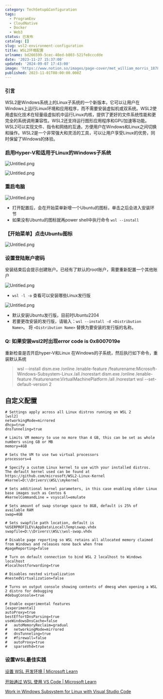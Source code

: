 ```yaml
---
category: TechSetup&Configuration
tags:
  - ProgramEnv
  - CloudNative
  - Docker
  - Web3
status: 已发布
catalog: []
slug: wsl2-environment-configuration
title: WSL2环境配置
urlname: bd266599-5cec-40ed-b803-521fe8cccdde
date: '2023-11-27 15:37:00'
updated: '2024-09-07 17:43:00'
image: 'https://www.notion.so/images/page-cover/met_william_morris_1878.jpg'
published: 2023-11-01T08:00:00.000Z
---
```


### 引言


WSL2是Windows系统上的Linux子系统的一个新版本，它可以让用户在Windows上运行Linux环境和应用程序，而不需要安装虚拟机或双系统。WSL2使用虚拟化技术在轻量级虚拟机中运行Linux内核，提供了更好的文件系统性能和更完全的系统调用兼容性。WSL2还支持运行图形应用程序和GPU加速等功能。WSL2可以实现文件、指令和网络的互通，方便用户在Windows和Linux之间切换和操作。WSL2是一个非常强大和灵活的工具，可以让用户享受Linux的优势，同时保留了Windows的体验。


### 启用Hyper-V和适用于Linux的Windows子系统


![Untitled.png](https://prod-files-secure.s3.us-west-2.amazonaws.com/5d24fe63-e567-4804-86f9-9fdc62e13082/62efe4d1-37d6-4606-a7b8-34dcd63ff38a/Untitled.png?X-Amz-Algorithm=AWS4-HMAC-SHA256&X-Amz-Content-Sha256=UNSIGNED-PAYLOAD&X-Amz-Credential=ASIAZI2LB4666ZB3AOGZ%2F20250131%2Fus-west-2%2Fs3%2Faws4_request&X-Amz-Date=20250131T213304Z&X-Amz-Expires=3600&X-Amz-Security-Token=IQoJb3JpZ2luX2VjEL3%2F%2F%2F%2F%2F%2F%2F%2F%2F%2FwEaCXVzLXdlc3QtMiJGMEQCID4aNFPaPlWF8FC7AG1ifM3%2F4hiUmNIF0DpXLPVYkpIGAiBYQ9eInaZu9SHDwD6WHYfpn5TRgzK9dOJpXaIe3NoyRiqIBAjG%2F%2F%2F%2F%2F%2F%2F%2F%2F%2F8BEAAaDDYzNzQyMzE4MzgwNSIM8LM%2BVf7dfp1sxnPkKtwDDuLItm5ee4S7R%2BmAkHo73mQuRPIs2rXQVgW5Zpa9Db78z2%2B5C401%2FhsGWHDvNWQmli5PLExGvTrvFLrN%2F09kMLre3UuwEiWWmf8oXpOKsaT%2F2v8GdO%2Bd2ZukZTMZBzGazIV%2B0bgXbmeLLnhCRlmEFQ5pl0cF5ucGlp%2B3D%2BV7qptbTNVlDIfmW5pk%2Bl2y2bGCCEP5o82VwsBpXH6oJY6NoUGSZGOVZB4mJ9YouuePLs76fAEZM9b7TvQYtsXYvZ%2FqGdVfycG1BqUsU55hlGppNE4KSjYSxpEkKHq2hSUaM0mIDiZaPS343GbH0So7lTCtioBffq91QlalVh5tZJPR7fX%2F8Q5CvycCda5epc2VdqwK0xEkmcYd%2Fi%2F%2FJG0ifcu%2BioKgLki1Fn%2B%2B6ycxJprjIYLpSAip3sG8cmRmlZMT5UazZyLhqiGLYmMA7Y2%2BS%2Blf13DrylZ%2F7%2FgqJX7bV8DS7neN6SmTvztpr5Svg%2FXXGjADEbFpwOM%2BG1QZKXQkHwc1U0B%2BVGSHk5RzK%2BLkjD4qSjImBqGdvv%2B9C4lhyaqP1cb5ZuChJbdu3hbUr8bm4tmR3CNLN287k8HR3OhqFjk5SR5lEScrUhedVd84zhCUWGQdc84MWUriDcrC30kwl%2Fn0vAY6pgGDBTF0%2B7wOOKWb%2BFyR5BdCS%2BlXeebT0FTi8J%2B9jXp6z5VUHjWe%2FcAQxdIOmJZzNG8Bg2RwF2ZbPzcUZT1VGhdPe8UuKwkNjd7wX5de%2BO3%2Ba1%2BU3nKAdJYcoIOnW9OZgzXm90kMXjwA%2B3g8QZebD%2FjoH18isKsS8HNjl0xxq460JHoxuAV1vhGMlXOR5wH7oPamV3oPaYvzyL1tJQuGkDA9Ah6iYlVX&X-Amz-Signature=a8d500191a4c48c311634dc89f62fcfa2a95093ac58f80528ef46458f85e0b9a&X-Amz-SignedHeaders=host&x-id=GetObject)


![Untitled.png](https://prod-files-secure.s3.us-west-2.amazonaws.com/5d24fe63-e567-4804-86f9-9fdc62e13082/74866fe6-9ce5-4055-94c5-4900f6f5ff8b/Untitled.png?X-Amz-Algorithm=AWS4-HMAC-SHA256&X-Amz-Content-Sha256=UNSIGNED-PAYLOAD&X-Amz-Credential=ASIAZI2LB4666ZB3AOGZ%2F20250131%2Fus-west-2%2Fs3%2Faws4_request&X-Amz-Date=20250131T213304Z&X-Amz-Expires=3600&X-Amz-Security-Token=IQoJb3JpZ2luX2VjEL3%2F%2F%2F%2F%2F%2F%2F%2F%2F%2FwEaCXVzLXdlc3QtMiJGMEQCID4aNFPaPlWF8FC7AG1ifM3%2F4hiUmNIF0DpXLPVYkpIGAiBYQ9eInaZu9SHDwD6WHYfpn5TRgzK9dOJpXaIe3NoyRiqIBAjG%2F%2F%2F%2F%2F%2F%2F%2F%2F%2F8BEAAaDDYzNzQyMzE4MzgwNSIM8LM%2BVf7dfp1sxnPkKtwDDuLItm5ee4S7R%2BmAkHo73mQuRPIs2rXQVgW5Zpa9Db78z2%2B5C401%2FhsGWHDvNWQmli5PLExGvTrvFLrN%2F09kMLre3UuwEiWWmf8oXpOKsaT%2F2v8GdO%2Bd2ZukZTMZBzGazIV%2B0bgXbmeLLnhCRlmEFQ5pl0cF5ucGlp%2B3D%2BV7qptbTNVlDIfmW5pk%2Bl2y2bGCCEP5o82VwsBpXH6oJY6NoUGSZGOVZB4mJ9YouuePLs76fAEZM9b7TvQYtsXYvZ%2FqGdVfycG1BqUsU55hlGppNE4KSjYSxpEkKHq2hSUaM0mIDiZaPS343GbH0So7lTCtioBffq91QlalVh5tZJPR7fX%2F8Q5CvycCda5epc2VdqwK0xEkmcYd%2Fi%2F%2FJG0ifcu%2BioKgLki1Fn%2B%2B6ycxJprjIYLpSAip3sG8cmRmlZMT5UazZyLhqiGLYmMA7Y2%2BS%2Blf13DrylZ%2F7%2FgqJX7bV8DS7neN6SmTvztpr5Svg%2FXXGjADEbFpwOM%2BG1QZKXQkHwc1U0B%2BVGSHk5RzK%2BLkjD4qSjImBqGdvv%2B9C4lhyaqP1cb5ZuChJbdu3hbUr8bm4tmR3CNLN287k8HR3OhqFjk5SR5lEScrUhedVd84zhCUWGQdc84MWUriDcrC30kwl%2Fn0vAY6pgGDBTF0%2B7wOOKWb%2BFyR5BdCS%2BlXeebT0FTi8J%2B9jXp6z5VUHjWe%2FcAQxdIOmJZzNG8Bg2RwF2ZbPzcUZT1VGhdPe8UuKwkNjd7wX5de%2BO3%2Ba1%2BU3nKAdJYcoIOnW9OZgzXm90kMXjwA%2B3g8QZebD%2FjoH18isKsS8HNjl0xxq460JHoxuAV1vhGMlXOR5wH7oPamV3oPaYvzyL1tJQuGkDA9Ah6iYlVX&X-Amz-Signature=8af1c154dc864e1df437544048c6daf4ce63f3d5525953eeb9d67f6c68d1176f&X-Amz-SignedHeaders=host&x-id=GetObject)


### 重启电脑


![Untitled.png](https://prod-files-secure.s3.us-west-2.amazonaws.com/5d24fe63-e567-4804-86f9-9fdc62e13082/ed8ca255-2fda-4c1b-9b1a-f1896300e8e7/Untitled.png?X-Amz-Algorithm=AWS4-HMAC-SHA256&X-Amz-Content-Sha256=UNSIGNED-PAYLOAD&X-Amz-Credential=ASIAZI2LB4666ZB3AOGZ%2F20250131%2Fus-west-2%2Fs3%2Faws4_request&X-Amz-Date=20250131T213304Z&X-Amz-Expires=3600&X-Amz-Security-Token=IQoJb3JpZ2luX2VjEL3%2F%2F%2F%2F%2F%2F%2F%2F%2F%2FwEaCXVzLXdlc3QtMiJGMEQCID4aNFPaPlWF8FC7AG1ifM3%2F4hiUmNIF0DpXLPVYkpIGAiBYQ9eInaZu9SHDwD6WHYfpn5TRgzK9dOJpXaIe3NoyRiqIBAjG%2F%2F%2F%2F%2F%2F%2F%2F%2F%2F8BEAAaDDYzNzQyMzE4MzgwNSIM8LM%2BVf7dfp1sxnPkKtwDDuLItm5ee4S7R%2BmAkHo73mQuRPIs2rXQVgW5Zpa9Db78z2%2B5C401%2FhsGWHDvNWQmli5PLExGvTrvFLrN%2F09kMLre3UuwEiWWmf8oXpOKsaT%2F2v8GdO%2Bd2ZukZTMZBzGazIV%2B0bgXbmeLLnhCRlmEFQ5pl0cF5ucGlp%2B3D%2BV7qptbTNVlDIfmW5pk%2Bl2y2bGCCEP5o82VwsBpXH6oJY6NoUGSZGOVZB4mJ9YouuePLs76fAEZM9b7TvQYtsXYvZ%2FqGdVfycG1BqUsU55hlGppNE4KSjYSxpEkKHq2hSUaM0mIDiZaPS343GbH0So7lTCtioBffq91QlalVh5tZJPR7fX%2F8Q5CvycCda5epc2VdqwK0xEkmcYd%2Fi%2F%2FJG0ifcu%2BioKgLki1Fn%2B%2B6ycxJprjIYLpSAip3sG8cmRmlZMT5UazZyLhqiGLYmMA7Y2%2BS%2Blf13DrylZ%2F7%2FgqJX7bV8DS7neN6SmTvztpr5Svg%2FXXGjADEbFpwOM%2BG1QZKXQkHwc1U0B%2BVGSHk5RzK%2BLkjD4qSjImBqGdvv%2B9C4lhyaqP1cb5ZuChJbdu3hbUr8bm4tmR3CNLN287k8HR3OhqFjk5SR5lEScrUhedVd84zhCUWGQdc84MWUriDcrC30kwl%2Fn0vAY6pgGDBTF0%2B7wOOKWb%2BFyR5BdCS%2BlXeebT0FTi8J%2B9jXp6z5VUHjWe%2FcAQxdIOmJZzNG8Bg2RwF2ZbPzcUZT1VGhdPe8UuKwkNjd7wX5de%2BO3%2Ba1%2BU3nKAdJYcoIOnW9OZgzXm90kMXjwA%2B3g8QZebD%2FjoH18isKsS8HNjl0xxq460JHoxuAV1vhGMlXOR5wH7oPamV3oPaYvzyL1tJQuGkDA9Ah6iYlVX&X-Amz-Signature=2fff94f9f467945d1437900dd3de0ddbb4035ab9489e65bc4d18a5ab30913ef5&X-Amz-SignedHeaders=host&x-id=GetObject)

- 打开配置后，会在开始菜单新增一个Ubuntu的图标，单击之后会进入安装环节
- 如果没有Ubuntu的图标就再power shell中执行命令 `wsl --install`

### 【开始菜单】点击Ubuntu图标


![Untitled.png](https://prod-files-secure.s3.us-west-2.amazonaws.com/5d24fe63-e567-4804-86f9-9fdc62e13082/d7415a12-f453-43fe-a604-a208d85638a3/Untitled.png?X-Amz-Algorithm=AWS4-HMAC-SHA256&X-Amz-Content-Sha256=UNSIGNED-PAYLOAD&X-Amz-Credential=ASIAZI2LB4666ZB3AOGZ%2F20250131%2Fus-west-2%2Fs3%2Faws4_request&X-Amz-Date=20250131T213304Z&X-Amz-Expires=3600&X-Amz-Security-Token=IQoJb3JpZ2luX2VjEL3%2F%2F%2F%2F%2F%2F%2F%2F%2F%2FwEaCXVzLXdlc3QtMiJGMEQCID4aNFPaPlWF8FC7AG1ifM3%2F4hiUmNIF0DpXLPVYkpIGAiBYQ9eInaZu9SHDwD6WHYfpn5TRgzK9dOJpXaIe3NoyRiqIBAjG%2F%2F%2F%2F%2F%2F%2F%2F%2F%2F8BEAAaDDYzNzQyMzE4MzgwNSIM8LM%2BVf7dfp1sxnPkKtwDDuLItm5ee4S7R%2BmAkHo73mQuRPIs2rXQVgW5Zpa9Db78z2%2B5C401%2FhsGWHDvNWQmli5PLExGvTrvFLrN%2F09kMLre3UuwEiWWmf8oXpOKsaT%2F2v8GdO%2Bd2ZukZTMZBzGazIV%2B0bgXbmeLLnhCRlmEFQ5pl0cF5ucGlp%2B3D%2BV7qptbTNVlDIfmW5pk%2Bl2y2bGCCEP5o82VwsBpXH6oJY6NoUGSZGOVZB4mJ9YouuePLs76fAEZM9b7TvQYtsXYvZ%2FqGdVfycG1BqUsU55hlGppNE4KSjYSxpEkKHq2hSUaM0mIDiZaPS343GbH0So7lTCtioBffq91QlalVh5tZJPR7fX%2F8Q5CvycCda5epc2VdqwK0xEkmcYd%2Fi%2F%2FJG0ifcu%2BioKgLki1Fn%2B%2B6ycxJprjIYLpSAip3sG8cmRmlZMT5UazZyLhqiGLYmMA7Y2%2BS%2Blf13DrylZ%2F7%2FgqJX7bV8DS7neN6SmTvztpr5Svg%2FXXGjADEbFpwOM%2BG1QZKXQkHwc1U0B%2BVGSHk5RzK%2BLkjD4qSjImBqGdvv%2B9C4lhyaqP1cb5ZuChJbdu3hbUr8bm4tmR3CNLN287k8HR3OhqFjk5SR5lEScrUhedVd84zhCUWGQdc84MWUriDcrC30kwl%2Fn0vAY6pgGDBTF0%2B7wOOKWb%2BFyR5BdCS%2BlXeebT0FTi8J%2B9jXp6z5VUHjWe%2FcAQxdIOmJZzNG8Bg2RwF2ZbPzcUZT1VGhdPe8UuKwkNjd7wX5de%2BO3%2Ba1%2BU3nKAdJYcoIOnW9OZgzXm90kMXjwA%2B3g8QZebD%2FjoH18isKsS8HNjl0xxq460JHoxuAV1vhGMlXOR5wH7oPamV3oPaYvzyL1tJQuGkDA9Ah6iYlVX&X-Amz-Signature=6764a1c52ba1f5efc728829f41f06e6a732928cdf624becfbe8d3eeea528d2f4&X-Amz-SignedHeaders=host&x-id=GetObject)


### 设置登陆账户密码


安装结束后会提示创建账户。已经有了默认的root账户，需要重新配置一个其他账户


![Untitled.png](https://prod-files-secure.s3.us-west-2.amazonaws.com/5d24fe63-e567-4804-86f9-9fdc62e13082/bb38a6ce-031e-4122-9787-de509d2240bf/Untitled.png?X-Amz-Algorithm=AWS4-HMAC-SHA256&X-Amz-Content-Sha256=UNSIGNED-PAYLOAD&X-Amz-Credential=ASIAZI2LB4666ZB3AOGZ%2F20250131%2Fus-west-2%2Fs3%2Faws4_request&X-Amz-Date=20250131T213304Z&X-Amz-Expires=3600&X-Amz-Security-Token=IQoJb3JpZ2luX2VjEL3%2F%2F%2F%2F%2F%2F%2F%2F%2F%2FwEaCXVzLXdlc3QtMiJGMEQCID4aNFPaPlWF8FC7AG1ifM3%2F4hiUmNIF0DpXLPVYkpIGAiBYQ9eInaZu9SHDwD6WHYfpn5TRgzK9dOJpXaIe3NoyRiqIBAjG%2F%2F%2F%2F%2F%2F%2F%2F%2F%2F8BEAAaDDYzNzQyMzE4MzgwNSIM8LM%2BVf7dfp1sxnPkKtwDDuLItm5ee4S7R%2BmAkHo73mQuRPIs2rXQVgW5Zpa9Db78z2%2B5C401%2FhsGWHDvNWQmli5PLExGvTrvFLrN%2F09kMLre3UuwEiWWmf8oXpOKsaT%2F2v8GdO%2Bd2ZukZTMZBzGazIV%2B0bgXbmeLLnhCRlmEFQ5pl0cF5ucGlp%2B3D%2BV7qptbTNVlDIfmW5pk%2Bl2y2bGCCEP5o82VwsBpXH6oJY6NoUGSZGOVZB4mJ9YouuePLs76fAEZM9b7TvQYtsXYvZ%2FqGdVfycG1BqUsU55hlGppNE4KSjYSxpEkKHq2hSUaM0mIDiZaPS343GbH0So7lTCtioBffq91QlalVh5tZJPR7fX%2F8Q5CvycCda5epc2VdqwK0xEkmcYd%2Fi%2F%2FJG0ifcu%2BioKgLki1Fn%2B%2B6ycxJprjIYLpSAip3sG8cmRmlZMT5UazZyLhqiGLYmMA7Y2%2BS%2Blf13DrylZ%2F7%2FgqJX7bV8DS7neN6SmTvztpr5Svg%2FXXGjADEbFpwOM%2BG1QZKXQkHwc1U0B%2BVGSHk5RzK%2BLkjD4qSjImBqGdvv%2B9C4lhyaqP1cb5ZuChJbdu3hbUr8bm4tmR3CNLN287k8HR3OhqFjk5SR5lEScrUhedVd84zhCUWGQdc84MWUriDcrC30kwl%2Fn0vAY6pgGDBTF0%2B7wOOKWb%2BFyR5BdCS%2BlXeebT0FTi8J%2B9jXp6z5VUHjWe%2FcAQxdIOmJZzNG8Bg2RwF2ZbPzcUZT1VGhdPe8UuKwkNjd7wX5de%2BO3%2Ba1%2BU3nKAdJYcoIOnW9OZgzXm90kMXjwA%2B3g8QZebD%2FjoH18isKsS8HNjl0xxq460JHoxuAV1vhGMlXOR5wH7oPamV3oPaYvzyL1tJQuGkDA9Ah6iYlVX&X-Amz-Signature=2a15ad5368d3c758e1fcc63051473e86fce17495ed074169cf26896ed360295f&X-Amz-SignedHeaders=host&x-id=GetObject)

- `wsl -l -o` 查看可以安装哪些Linux发行版

![Untitled.png](https://prod-files-secure.s3.us-west-2.amazonaws.com/5d24fe63-e567-4804-86f9-9fdc62e13082/4b4e5e2f-4e13-4651-8884-559a62c38137/Untitled.png?X-Amz-Algorithm=AWS4-HMAC-SHA256&X-Amz-Content-Sha256=UNSIGNED-PAYLOAD&X-Amz-Credential=ASIAZI2LB4666ZB3AOGZ%2F20250131%2Fus-west-2%2Fs3%2Faws4_request&X-Amz-Date=20250131T213304Z&X-Amz-Expires=3600&X-Amz-Security-Token=IQoJb3JpZ2luX2VjEL3%2F%2F%2F%2F%2F%2F%2F%2F%2F%2FwEaCXVzLXdlc3QtMiJGMEQCID4aNFPaPlWF8FC7AG1ifM3%2F4hiUmNIF0DpXLPVYkpIGAiBYQ9eInaZu9SHDwD6WHYfpn5TRgzK9dOJpXaIe3NoyRiqIBAjG%2F%2F%2F%2F%2F%2F%2F%2F%2F%2F8BEAAaDDYzNzQyMzE4MzgwNSIM8LM%2BVf7dfp1sxnPkKtwDDuLItm5ee4S7R%2BmAkHo73mQuRPIs2rXQVgW5Zpa9Db78z2%2B5C401%2FhsGWHDvNWQmli5PLExGvTrvFLrN%2F09kMLre3UuwEiWWmf8oXpOKsaT%2F2v8GdO%2Bd2ZukZTMZBzGazIV%2B0bgXbmeLLnhCRlmEFQ5pl0cF5ucGlp%2B3D%2BV7qptbTNVlDIfmW5pk%2Bl2y2bGCCEP5o82VwsBpXH6oJY6NoUGSZGOVZB4mJ9YouuePLs76fAEZM9b7TvQYtsXYvZ%2FqGdVfycG1BqUsU55hlGppNE4KSjYSxpEkKHq2hSUaM0mIDiZaPS343GbH0So7lTCtioBffq91QlalVh5tZJPR7fX%2F8Q5CvycCda5epc2VdqwK0xEkmcYd%2Fi%2F%2FJG0ifcu%2BioKgLki1Fn%2B%2B6ycxJprjIYLpSAip3sG8cmRmlZMT5UazZyLhqiGLYmMA7Y2%2BS%2Blf13DrylZ%2F7%2FgqJX7bV8DS7neN6SmTvztpr5Svg%2FXXGjADEbFpwOM%2BG1QZKXQkHwc1U0B%2BVGSHk5RzK%2BLkjD4qSjImBqGdvv%2B9C4lhyaqP1cb5ZuChJbdu3hbUr8bm4tmR3CNLN287k8HR3OhqFjk5SR5lEScrUhedVd84zhCUWGQdc84MWUriDcrC30kwl%2Fn0vAY6pgGDBTF0%2B7wOOKWb%2BFyR5BdCS%2BlXeebT0FTi8J%2B9jXp6z5VUHjWe%2FcAQxdIOmJZzNG8Bg2RwF2ZbPzcUZT1VGhdPe8UuKwkNjd7wX5de%2BO3%2Ba1%2BU3nKAdJYcoIOnW9OZgzXm90kMXjwA%2B3g8QZebD%2FjoH18isKsS8HNjl0xxq460JHoxuAV1vhGMlXOR5wH7oPamV3oPaYvzyL1tJQuGkDA9Ah6iYlVX&X-Amz-Signature=b31c3477f5331c63a6ca54ba7e6b230e0bec4f8092cec02bacf0bd4d671170e6&X-Amz-SignedHeaders=host&x-id=GetObject)

- 默认安装Ubuntu发行版，目前时Ubuntu2204
- 若要更改安装的发行版，请输入：`wsl --install -d <Distribution Name>`。 将 `<Distribution Name>` 替换为要安装的发行版的名称。

### Q: 如果安装wsl2时出现error code is 0x8007019e


重新检查是否开启hyper-V和Linux 在Windows的子系统，然后执行如下命令，重装默认系统

> wsl --install
> dism.exe /online /enable-feature /featurename:Microsoft-Windows-Subsystem-Linux /all /norestart
> dism.exe /online /enable-feature /featurename:VirtualMachinePlatform /all /norestart
> wsl --set-default-version 2

## 自定义配置


```shell
# Settings apply across all Linux distros running on WSL 2
[wsl2]
networkingMode=mirrored
dhcp=true
dnsTunneling=true

# Limits VM memory to use no more than 4 GB, this can be set as whole numbers using GB or MB
memory=4GB 

# Sets the VM to use two virtual processors
processors=4

# Specify a custom Linux kernel to use with your installed distros. The default kernel used can be found at https://github.com/microsoft/WSL2-Linux-Kernel
#kernel=D:\\Drivers\\WSL\\mykernel

# Sets additional kernel parameters, in this case enabling older Linux base images such as Centos 6
#kernelCommandLine = vsyscall=emulate

# Sets amount of swap storage space to 8GB, default is 25% of available RAM
swap=4GB

# Sets swapfile path location, default is %USERPROFILE%\AppData\Local\Temp\swap.vhdx
swapfile=D:\\Drivers\\WSL\\wsl-swap.vhdx

# Disable page reporting so WSL retains all allocated memory claimed from Windows and releases none back when free
#pageReporting=false

# Turn on default connection to bind WSL 2 localhost to Windows localhost
#localhostforwarding=true

# Disables nested virtualization
#nestedVirtualization=false

# Turns on output console showing contents of dmesg when opening a WSL 2 distro for debugging
#debugConsole=true

# Enable experimental features
[experimental]
autoProxy=true
bestEffortDnsParsing=true
useWindowsDnsCache=false
#   autoMemoryReclaim=gradual
#   networkingMode=mirrored
#   dnsTunneling=true
#   #firewall=false
#   autoProxy=true
#   sparseVhd=true
```


### 设置WSL最佳实践


[设置 WSL 开发环境 | Microsoft Learn](https://learn.microsoft.com/zh-cn/windows/wsl/setup/environment#set-up-your-linux-username-and-password)


[开始通过 WSL 使用 VS Code | Microsoft Learn](https://learn.microsoft.com/zh-cn/windows/wsl/tutorials/wsl-vscode)


[Work in Windows Subsystem for Linux with Visual Studio Code](https://code.visualstudio.com/docs/remote/wsl-tutorial)

